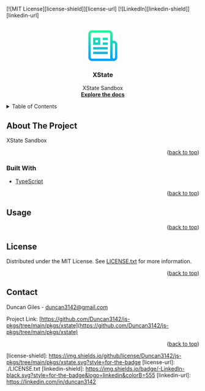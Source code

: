 <div id="top"></div>
<!--
*** Thanks for checking out the Best-README-Template. If you have a suggestion
*** that would make this better, please fork the repo and create a pull request
*** or simply open an issue with the tag "enhancement".
*** Don't forget to give the project a star!
*** Thanks again! Now go create something AMAZING! :D
-->

<!-- PROJECT SHIELDS -->
<!--
*** I'm using markdown "reference style" links for readability.
*** Reference links are enclosed in brackets [ ] instead of parentheses ( ).
*** See the bottom of this document for the declaration of the reference variables
*** for contributors-url, forks-url, etc. This is an optional, concise syntax you may use.
*** https://www.markdownguide.org/basic-syntax/#reference-style-links
-->

[![MIT License][license-shield]][license-url] [![LinkedIn][linkedin-shield]][linkedin-url]

<!-- PROJECT LOGO -->
<br />
<div align="center">
	<a href="https://github.com/Duncan3142/js-pkgs/tree/main/pkgs/xstate">
		<img
			src="https://raw.githubusercontent.com/Duncan3142/js-pkgs/main/logo.png"
			alt="Logo"
			width="80"
			height="80"
		/>
	</a>
	<h3 align="center">XState</h3>
	<p align="center">
		XState Sandbox
		<br />
		<a href="https://github.com/Duncan3142/js-pkgs/tree/main/pkgs/xstate"><strong
			>Explore the docs</strong></a>
	</p>
</div>

<!-- TABLE OF CONTENTS -->
<details>
	<summary>Table of Contents</summary>
	<ol>
		<li>
			<a href="#about-the-project">About The Project</a>
			<ul>
				<li><a href="#built-with">Built With</a></li>
			</ul>
		</li>
		<li><a href="#usage">Usage</a></li>
		<li><a href="#license">License</a></li>
		<li><a href="#contact">Contact</a></li>
	</ol>
</details>

<!-- ABOUT THE PROJECT -->

## About The Project

XState Sandbox

<p align="right">(<a href="#top">back to top</a>)</p>

### Built With

- [TypeScript](https://www.typescriptlang.org/)

<p align="right">(<a href="#top">back to top</a>)</p>

<!-- USAGE EXAMPLES -->

## Usage

<p align="right">(<a href="#top">back to top</a>)</p>

<!-- LICENSE -->

## License

Distributed under the MIT License.
See [LICENSE.txt](./LICENSE.txt) for more information.

<p align="right">(<a href="#top">back to top</a>)</p>

<!-- CONTACT -->

## Contact

Duncan Giles - duncan3142@gmail.com

Project Link: [https://github.com/Duncan3142/js-pkgs/tree/main/pkgs/xstate](https://github.com/Duncan3142/js-pkgs/tree/main/pkgs/xstate)

<p align="right">(<a href="#top">back to top</a>)</p>

<!-- MARKDOWN LINKS & IMAGES -->
<!-- https://www.markdownguide.org/basic-syntax/#reference-style-links -->

[license-shield]: https://img.shields.io/github/license/Duncan3142/js-pkgs/tree/main/pkgs/xstate.svg?style=for-the-badge [license-url]: ./LICENSE.txt [linkedin-shield]:
https://img.shields.io/badge/-LinkedIn-black.svg?style=for-the-badge&logo=linkedin&colorB=555
[linkedin-url]: https://linkedin.com/in/duncan3142

